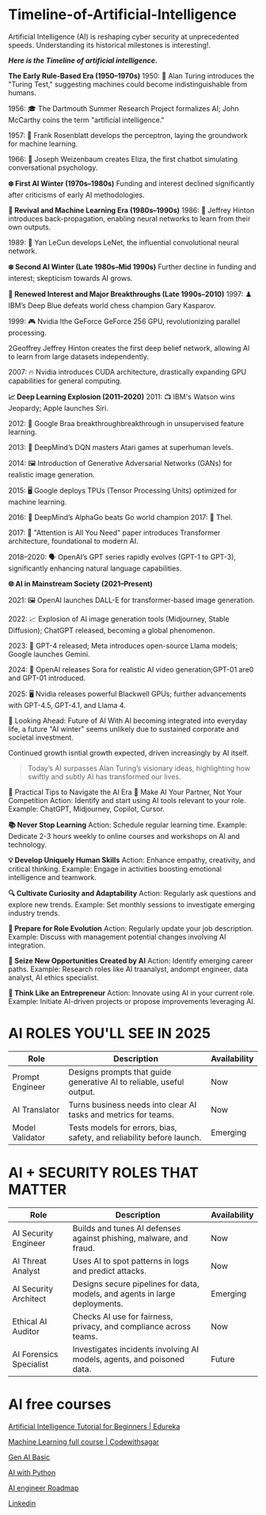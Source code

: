 # Timeline-of-Artificial-Intelligence
Artificial Intelligence (AI) is reshaping cyber security at unprecedented speeds.  Understanding its historical milestones is interesting!.

**_Here is the Timeline of artificial intelligence._**

**The Early Rule-Based Era (1950–1970s)**
1950: 🧠 Alan Turing introduces the "Turing Test," suggesting machines could become indistinguishable from humans.

1956: 🎓 The Dartmouth Summer Research Project formalizes AI; John McCarthy coins the term "artificial intelligence."

1957: 🔢 Frank Rosenblatt develops the perceptron, laying the groundwork for machine learning.

1966: 🤖 Joseph Weizenbaum creates Eliza, the first chatbot simulating conversational psychology.
​

**❄️ First AI Winter (1970s–1980s)**
Funding and interest declined significantly after criticisms of early AI methodologies.
​

**🌱 Revival and Machine Learning Era (1980s–1990s)**
1986: 🔄 Jeffrey Hinton introduces back-propagation, enabling neural networks to learn from their own outputs.

1989: 📸 Yan LeCun develops LeNet, the influential convolutional neural network.
​

**❄️ Second AI Winter (Late 1980s–Mid 1990s)**
Further decline in funding and interest; skepticism towards AI grows.

**🚀 Renewed Interest and Major Breakthroughs (Late 1990s–2010)**
1997: ♟️ IBM’s Deep Blue defeats world chess champion Gary Kasparov.

1999: 🎮 Nvidia lthe GeForce GeForce 256 GPU, revolutionizing parallel processing.

2Geoffrey Jeffrey Hinton creates the first deep belief network, allowing AI to learn from large datasets independently.

2007: 🔥 Nvidia introduces CUDA architecture, drastically expanding GPU capabilities for general computing.
​

**📈 Deep Learning Explosion (2011–2020)**
2011: 📺 IBM's Watson wins Jeopardy; Apple launches Siri.

2012: 🧠 Google Braa breakthroughbreakthrough in unsupervised feature learning.

2013: 🎲 DeepMind’s DQN masters Atari games at superhuman levels.

2014: 🖼️ Introduction of Generative Adversarial Networks (GANs) for realistic image generation.

2015: 🖥️ Google deploys TPUs (Tensor Processing Units) optimized for machine learning.

2016: 🎯 DeepMind’s AlphaGo beats Go world champion 2017: 📖 Thel.

2017: 📖 "Attention is All You Need" paper introduces Transformer architecture, foundational to modern AI.

2018–2020: 🗣️ OpenAI’s GPT series rapidly evolves (GPT-1 to GPT-3), significantly enhancing natural language capabilities.
​

**🌐 AI in Mainstream Society (2021–Present)**

2021: 🖼️ OpenAI launches DALL-E for transformer-based image generation.

2022: 📈 Explosion of AI image generation tools (Midjourney, Stable Diffusion); ChatGPT released, becoming a global phenomenon.

2023: 🚀 GPT-4 released; Meta introduces open-source Llama models; Google launches Gemini.

2024: 🎥 OpenAI releases Sora for realistic AI video generation;GPT-01 are0 and GPT-01 introduced.

2025: 🖥️ Nvidia releases powerful Blackwell GPUs; further advancements with GPT-4.5, GPT-4.1, and Llama 4.
​

🔮 Looking Ahead: Future of AI
With AI becoming integrated into everyday life, a future "AI winter" seems unlikely due to sustained corporate and societal investment.

Continued growth isntial growth expected, driven increasingly by AI itself.


> Today’s AI surpasses Alan Turing’s visionary ideas, highlighting how swiftly and subtly AI has transformed our lives.



 🔧 Practical Tips to Navigate the AI Era
🤝 Make AI Your Partner, Not Your Competition
​Action: Identify and start using AI tools relevant to your role.
​Example: ChatGPT, Midjourney, Copilot, Cursor.

**📚 Never Stop Learning**
​Action: Schedule regular learning time.
​Example: Dedicate 2-3 hours weekly to online courses and workshops on AI and technology.

**💡 Develop Uniquely Human Skills**
​Action: Enhance empathy, creativity, and critical thinking.
​Example: Engage in activities boosting emotional intelligence and teamwork.

**🔍 Cultivate Curiosity and Adaptability**
​Action: Regularly ask questions and explore new trends.
​Example: Set monthly sessions to investigate emerging industry trends.

**📝 Prepare for Role Evolution**
​Action: Regularly update your job description.
​Example: Discuss with management potential changes involving AI integration.

**🚪 Seize New Opportunities Created by AI**
​Action: Identify emerging career paths.
​Example: Research roles like AI traanalyst, andompt engineer, data analyst, AI ethics specialist.

**💼 Think Like an Entrepreneur**
​Action: Innovate using AI in your current role.
​Example: Initiate AI-driven projects or propose improvements leveraging AI.
# AI ROLES YOU'LL SEE IN 2025
| Role                | Description                                                       | Availability  |
|---------------------|-------------------------------------------------------------------|---------------|
| Prompt Engineer      | Designs prompts that guide generative AI to reliable, useful output. | Now           |
| AI Translator        | Turns business needs into clear AI tasks and metrics for teams.     | Now           |
| Model Validator      | Tests models for errors, bias, safety, and reliability before launch. | Emerging       |

# AI + SECURITY ROLES THAT MATTER

| Role                     | Description                                                       | Availability  |
|--------------------------|-------------------------------------------------------------------|---------------|
| AI Security Engineer      | Builds and tunes AI defenses against phishing, malware, and fraud. | Now           |
| AI Threat Analyst         | Uses AI to spot patterns in logs and predict attacks.              | Now           |
| AI Security Architect      | Designs secure pipelines for data, models, and agents in large deployments. | Emerging       |
| Ethical AI Auditor        | Checks AI use for fairness, privacy, and compliance across teams.  | Now           |
| AI Forensics Specialist   | Investigates incidents involving AI models, agents, and poisoned data. | Future         |

# **AI free courses**

[Artificial Intelligence Tutorial for Beginners | Edureka](https://youtu.be/JMUxmLyrhSk?si=B_nAJhqo7mw8dGKJ)

[Machine Learning full course | Codewithsagar](https://youtu.be/ie4oGI85SAE?si=YmBflmEiSC08lFwn)

[Gen AI Basic](https://youtu.be/d4yCWBGFCEs?si=SK0-SwomezgU3NNi)

[AI with Python](https://youtu.be/5NgNicANyqM?si=INLfBDmDFUZo0g6j)

[AI engineer Roadmap](https://roadmap.sh/ai-engineer)


[Linkedin](https://www.linkedin.com/in/pradeep-prajapati-123626350/)
